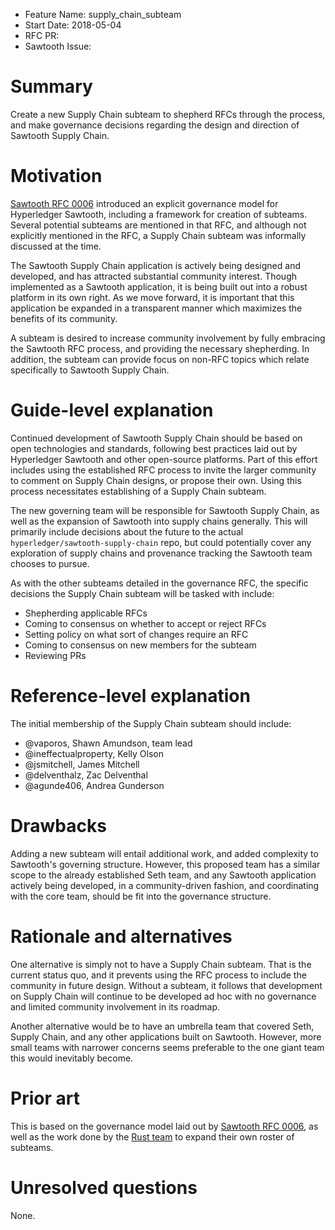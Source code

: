 - Feature Name: supply_chain_subteam
- Start Date: 2018-05-04
- RFC PR:
- Sawtooth Issue:

# Summary
[summary]: #summary

Create a new Supply Chain subteam to shepherd RFCs through the process, and
make governance decisions regarding the design and direction of Sawtooth Supply
Chain.

# Motivation
[motivation]: #motivation

[Sawtooth RFC 0006](https://github.com/hyperledger/sawtooth-rfcs/blob/master/text/0006-sawtooth-governance.md)
introduced an explicit governance model for Hyperledger Sawtooth, including a
framework for creation of subteams. Several potential subteams are mentioned in
that RFC, and although not explicitly mentioned in the RFC, a Supply Chain
subteam was informally discussed at the time.

The Sawtooth Supply Chain application is actively being designed and developed,
and has attracted substantial community interest. Though implemented as a
Sawtooth application, it is being built out into a robust platform in its own
right. As we move forward, it is important that this application be expanded in
a transparent manner which maximizes the benefits of its community.

A subteam is desired to increase community involvement by fully embracing the
Sawtooth RFC process, and providing the necessary shepherding. In addition, the
subteam can provide focus on non-RFC topics which relate specifically to
Sawtooth Supply Chain.

# Guide-level explanation
[guide-level-explanation]: #guide-level-explanation

Continued development of Sawtooth Supply Chain should be based on open
technologies and standards, following best practices laid out by Hyperledger
Sawtooth and other open-source platforms. Part of this effort includes using
the established RFC process to invite the larger community to comment on Supply
Chain designs, or propose their own. Using this process necessitates
establishing of a Supply Chain subteam.

The new governing team will be responsible for Sawtooth Supply Chain, as well
as the expansion of Sawtooth into supply chains generally. This will primarily
include decisions about the future to the actual
`hyperledger/sawtooth-supply-chain` repo, but could potentially cover any
exploration of supply chains and provenance tracking the Sawtooth team chooses
to pursue.

As with the other subteams detailed in the governance RFC, the specific
decisions the Supply Chain subteam will be tasked with include:

- Shepherding applicable RFCs
- Coming to consensus on whether to accept or reject RFCs
- Setting policy on what sort of changes require an RFC
- Coming to consensus on new members for the subteam
- Reviewing PRs

# Reference-level explanation
[reference-level-explanation]: #reference-level-explanation

The initial membership of the Supply Chain subteam should include:

- @vaporos, Shawn Amundson, team lead
- @ineffectualproperty, Kelly Olson
- @jsmitchell, James Mitchell
- @delventhalz, Zac Delventhal
- @agunde406, Andrea Gunderson

# Drawbacks
[drawbacks]: #drawbacks

Adding a new subteam will entail additional work, and added complexity to
Sawtooth's governing structure. However, this proposed team has a similar scope
to the already established Seth team, and any Sawtooth application actively
being developed, in a community-driven fashion, and coordinating with the core
team, should be fit into the governance structure.

# Rationale and alternatives
[alternatives]: #alternatives

One alternative is simply not to have a Supply Chain subteam. That is the
current status quo, and it prevents using the RFC process to include the
community in future design. Without a subteam, it follows that
development on Supply Chain will continue to be developed ad hoc with no
governance and limited community involvement in its roadmap.

Another alternative would be to have an umbrella team that covered Seth, Supply
Chain, and any other applications built on Sawtooth. However, more small teams
with narrower concerns seems preferable to the one giant team this would
inevitably become.

# Prior art
[prior-art]: #prior-art

This is based on the governance model laid out by
[Sawtooth RFC 0006](https://github.com/hyperledger/sawtooth-rfcs/blob/master/text/0006-sawtooth-governance.md),
as well as the work done by the
[Rust team](https://github.com/rust-lang/rfcs/blob/master/text/1683-docs-team.md)
to expand their own roster of subteams.

# Unresolved questions
[unresolved]: #unresolved-questions

None.
